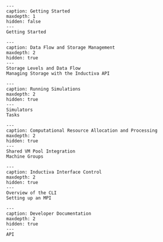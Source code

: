 
```{include} Home.md
```

```{toctree}
---
caption: Getting Started
maxdepth: 1
hidden: false
---
Getting Started
```

```{toctree}
---
caption: Data Flow and Storage Management
maxdepth: 2
hidden: true
---
Storage Levels and Data Flow
Managing Storage with the Inductiva API
```

```{toctree}
---
caption: Running Simulations
maxdepth: 2
hidden: true
---
Simulators
Tasks
```

```{toctree}
---
caption: Computational Resource Allocation and Processing
maxdepth: 2
hidden: true
---
Shared VM Pool Integration
Machine Groups
```

```{toctree}
---
caption: Inductiva Interface Control
maxdepth: 2
hidden: true
---
Overview of the CLI
Setting up an MPI
```

```{toctree}
---
caption: Developer Documentation
maxdepth: 2
hidden: true
---
API
```